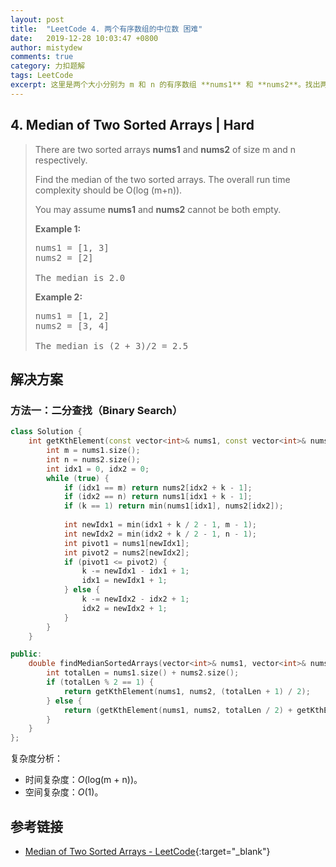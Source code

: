 ```yaml
---
layout: post
title:  "LeetCode 4. 两个有序数组的中位数 困难"
date:   2019-12-28 10:03:47 +0800
author: mistydew
comments: true
category: 力扣题解
tags: LeetCode
excerpt: 这里是两个大小分别为 m 和 n 的有序数组 **nums1** 和 **nums2**。找出两个有序数组的中位数。
---
```

## 4. Median of Two Sorted Arrays | Hard

> There are two sorted arrays **nums1** and **nums2** of size m and n respectively.
> 
> Find the median of the two sorted arrays. The overall run time complexity should be O(log (m+n)).
> 
> You may assume **nums1** and **nums2** cannot be both empty.
> 
> **Example 1:**
> 
> <pre>
> nums1 = [1, 3]
> nums2 = [2]
> 
> The median is 2.0
> </pre>
> 
> **Example 2:**
> 
> <pre>
> nums1 = [1, 2]
> nums2 = [3, 4]
> 
> The median is (2 + 3)/2 = 2.5
> </pre>

## 解决方案

### 方法一：二分查找（Binary Search）

```cpp
class Solution {
    int getKthElement(const vector<int>& nums1, const vector<int>& nums2, int k) {
        int m = nums1.size();
        int n = nums2.size();
        int idx1 = 0, idx2 = 0;
        while (true) {
            if (idx1 == m) return nums2[idx2 + k - 1];
            if (idx2 == n) return nums1[idx1 + k - 1];
            if (k == 1) return min(nums1[idx1], nums2[idx2]);
            
            int newIdx1 = min(idx1 + k / 2 - 1, m - 1);
            int newIdx2 = min(idx2 + k / 2 - 1, n - 1);
            int pivot1 = nums1[newIdx1];
            int pivot2 = nums2[newIdx2];
            if (pivot1 <= pivot2) {
                k -= newIdx1 - idx1 + 1;
                idx1 = newIdx1 + 1;
            } else {
                k -= newIdx2 - idx2 + 1;
                idx2 = newIdx2 + 1;
            }
        }
    }

public:
    double findMedianSortedArrays(vector<int>& nums1, vector<int>& nums2) {
        int totalLen = nums1.size() + nums2.size();
        if (totalLen % 2 == 1) {
            return getKthElement(nums1, nums2, (totalLen + 1) / 2);
        } else {
            return (getKthElement(nums1, nums2, totalLen / 2) + getKthElement(nums1, nums2, totalLen / 2 + 1)) / 2.0;
        }
    }
};
```

复杂度分析：
* 时间复杂度：_O_(log(m + n))。
* 空间复杂度：_O_(1)。

## 参考链接

* [Median of Two Sorted Arrays - LeetCode](https://leetcode.com/problems/median-of-two-sorted-arrays/){:target="_blank"}
